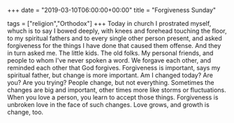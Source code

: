 +++
date = "2019-03-10T06:00:00+00:00"
title = "Forgiveness Sunday"

tags = ["religion","Orthodox"]
+++
Today in church I prostrated myself, whuch is to say I bowed deeply, with knees and forehead touching the floor, to my spiritual fathers and to every single other person present, and asked forgiveness for the things I have done that caused them offense. And they in turn asked me. The little kids. The old folks. My personal friends, and people to whom I've never spoken a word. We forgave each other, and reminded each other that God forgives. Forgiveness is important, says my spiritual father, but change is more important. Am I changed today? Are you? Are you trying? People change, but not everything. Sometimes the changes are big and important, other times more like storms or fluctuations. When you love a person, you learn to accept those things. Forgiveness is unbroken love in the face of such changes. Love grows, and growth is change, too. 